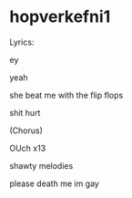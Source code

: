 # hopverkefni1
Lyrics:

ey

yeah

she beat me with the flip flops

shit hurt


(Chorus)

OUch x13

shawty melodies

please death me im gay